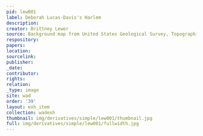```yaml
---
pid: lew001
label: Deborah Lucas-Davis's Harlem
description:
creator: Brittney Lewer
source: Background map from United States Geological Survey, Topographical Map, 1966
respository:
papers:
location:
sourcelink:
publisher:
_date:
contributor:
rights:
relation:
_type: image
site: wad
order: '39'
layout: exh_item
collection: wadexh
thumbnail: img/derivatives/simple/lew001/thumbnail.jpg
full: img/derivatives/simple/lew001/fullwidth.jpg
---
```

